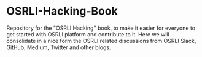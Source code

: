 # OSRLI-Hacking-Book
Repository for the "OSRLI Hacking" book, to make it easier for everyone to get started with OSRLI platform and contribute to it. Here we will consolidate in a nice form the OSRLI related discussions from OSRLI Slack, GitHub, Medium, Twitter and other blogs.
